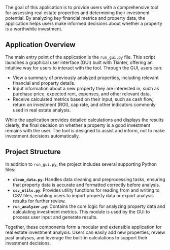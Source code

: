 The goal of this application is to provide users with a comprehensive tool for assessing real estate properties and determining their investment potential. By analyzing key financial metrics and property data, the application helps users make informed decisions about whether a property is a worthwhile investment.

## Application Overview

The main entry point of the application is the `run_gui.py` file. This script launches a graphical user interface (GUI) built with Tkinter, offering an intuitive way for users to interact with the tool. Through the GUI, users can:

- View a summary of previously analyzed properties, including relevant financial and property details.
- Input information about a new property they are interested in, such as purchase price, expected rent, expenses, and other relevant data.
- Receive calculated metrics based on their input, such as cash flow, return on investment (ROI), cap rate, and other indicators commonly used in real estate analysis.

While the application provides detailed calculations and displays the results clearly, the final decision on whether a property is a good investment remains with the user. The tool is designed to assist and inform, not to make investment decisions automatically.

## Project Structure

In addition to `run_gui.py`, the project includes several supporting Python files:

- **`clean_data.py`**: Handles data cleaning and preprocessing tasks, ensuring that property data is accurate and formatted correctly before analysis.
- **`csv_utils.py`**: Provides utility functions for reading from and writing to CSV files, enabling users to import property data or export analysis results for further review.
- **`run_analyzer.py`**: Contains the core logic for analyzing property data and calculating investment metrics. This module is used by the GUI to process user input and generate results.

Together, these components form a modular and extensible application for real estate investment analysis. Users can easily add new properties, review past analyses, and leverage the built-in calculations to support their investment decisions.